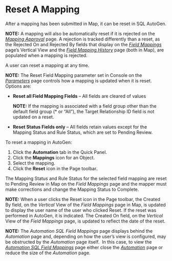 # Reset A Mapping

After a mapping has been submitted in Map, it can be reset in SQL
AutoGen.

**NOTE:** A mapping will also be automatically reset if it is rejected
on the *[Mapping Approval](../../Map/Page_Desc/Mapping_Approval_H.htm)*
page. A rejection is tracked differently than a reset, as the Rejected
On and Rejected By fields that display on the
<span style="font-style: italic;">[Field
Mappings](../../Map/Page_Desc/Field_Mappings_H.htm)</span> page’s
Vertical View and the <span style="font-style: italic;">[Field Mapping
History](../../Map/Page_Desc/Field_Mapping_History.htm)</span> page
(both in Map), are populated when a mapping is rejected.

A user can reset a mapping at any time.

**NOTE:** The Reset Field Mapping parameter set in Console on the
*[Parameters](../../Console/Page_Desc/Parameters.htm)* page controls how
a mapping is updated when it is reset. Options are:

  - **Reset all Field Mapping Fields** – All fields are cleared of
    values
    
    **NOTE:** If the mapping is associated with a field group other than
    the default field group (\* or “All”), the Target Relationship ID
    field is not updated on a reset.

  - **Reset Status Fields only** – All fields retain values except for
    the Mapping Status and Rule Status, which are set to Pending Review.

To reset a mapping in AutoGen:

1.  Click the **Automation** tab in the Quick Panel.
2.  Click the **Mappings** icon for an Object.
3.  Select the mapping.
4.  Click the **Reset** icon in the Page toolbar.

The Mapping Status and Rule Status for the selected field mapping are
reset to Pending Review in Map on the *Field Mappings* page and the
mapper must make corrections and change the Mapping Status to Complete.

**NOTE:** When a user clicks the Reset icon in the Page toolbar, the
Created By field, on the *Vertical* View of the *Field Mappings* page in
Map, is updated to display the user name of the user who clicked Reset.
If the reset was performed in AutoGen, it is indicated. The Created On
field, on the *Vertical* View of the *Field Mappings* page, is updated
to reflect the date of the reset.

**NOTE:** The *Automation SQL Field Mappings* page displays behind the
*Automation* page and, depending on how the user’s view is configured,
may be obstructed by the *Automation* page itself.  In this case, to
view the *[Automation SQL Field
Mappings](../Page_Desc/Automation_SQL_Field_Mappings_H.htm)* page either
close the *[Automation](../Page_Desc/Automation_page.htm)* page or
reduce the size of the *Automation* page.
